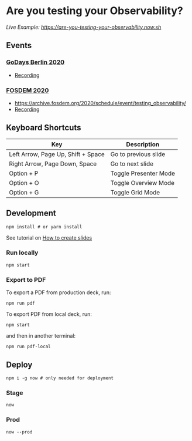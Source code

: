# Are you testing your Observability?

_Live Example: https://are-you-testing-your-observability.now.sh_

## Events

### [GoDays Berlin 2020](https://www.godays.io/conferenceday1)
  * [Recording](https://youtu.be/LU6D5cNeHks)
  
### [FOSDEM 2020](https://fosdem.org/2020/schedule/event/testing_observability/)
  * https://archive.fosdem.org/2020/schedule/event/testing_observability/
  * [Recording](https://video.fosdem.org/2020/UD2.120/testing_observability.mp4)

## Keyboard Shortcuts

| Key         | Description                                  |
| ----------- | -------------------------------------------- |
| Left Arrow, Page Up, Shift + Space  | Go to previous slide |
| Right Arrow, Page Down, Space | Go to next slide     |
| Option + P  | Toggle Presenter Mode     |
| Option + O  | Toggle Overview Mode       |
| Option + G  | Toggle Grid Mode |

## Development

```console
npm install # or yarn install
```

See tutorial on [How to create slides](https://github.com/pomber/code-surfer#how-to-use-code-surfer)

### Run locally

```console
npm start
```

### Export to PDF

To export a PDF from production deck, run:

```console
npm run pdf
```

To export PDF from local deck, run:

```console
npm start
```

and then in another terminal:

```console
npm run pdf-local
```

## Deploy

```console
npm i -g now # only needed for deployment
```

### Stage

```console
now
```

### Prod

```console
now --prod
```
